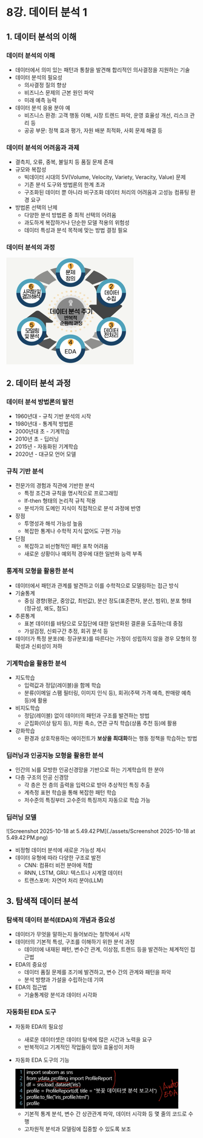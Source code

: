 # 8강. 데이터 분석 1

## 1. 데이터 분석의 이해

### 데이터 분석의 이해

- 데이터에서 의미 있는 패턴과 통찰을 발견해 합리적인 의사결정을 지원하는 기술
- 데이터 분석의 필요성
  - 의사결정 질의 향상
  - 비즈니스 문제의 근본 원인 파악
  - 미래 예측 능력
- 데이터 분석 응용 분야 예
  - 비즈니스 환경: 고객 행동 이해, 시장 트렌드 파악, 운영 효율성 개선, 리스크 관리 등
  - 공공 부문: 정책 효과 평가, 자원 배분 최적화, 사회 문제 해결 등



### 데이터 분석의 어려움과 과제

- 결측치, 오류, 중복, 불일치 등 품질 문제 존재
- 규모와 복잡성
  - 빅데이터 시대의 5V(Volume, Velocity, Variety, Veracity, Value) 문제
  - 기존 분석 도구와 방법론의 한계 초과
  - 구조화된 데이터 뿐 아니라 비구조화 데이터 처리의 어려움과 고성능 컴퓨팅 환경 요구
- 방법론 선택의 난제
  - 다양한 분석 방법론 중 최적 선택의 어려움
  - 과도하게 복잡하거나 단순한 모델 적용의 위험성
  - 데이터 특성과 분석 목적에 맞는 방법 결정 필요



### 데이터 분석의 과정

<img src="./assets/Screenshot 2025-10-18 at 5.41.22 PM.png" alt="Screenshot 2025-10-18 at 5.41.22 PM" style="zoom:50%;" />





## 2. 데이터 분석 과정

### 데이터 분석 방법론의 발전

- 1960년대 - 규칙 기반 분석의 시작
- 1980년대 - 통계적 방법론
- 2000년대 초 - 기계학습
- 2010년 초 - 딥러닝
- 2015년 - 자동화된 기계학습
- 2020년 - 대규모 언어 모델



### 규칙 기반 분석

- 전문가의 경험과 직관에 기반한 분석
  - 특정 조건과 규칙을 명시적으로 프로그래밍
  - If-then 형태의 논리적 규칙 적용
  - 분석가의 도메인 지식이 직접적으로 분석 과정에 반영
- 장점
  - 투명성과 해석 가능성 높음
  - 복잡한 통계나 수학적 지식 없어도 구현 가능
- 단점
  - 복잡하고 비선형적인 패턴 포착 어려움
  - 새로운 상황이나 예외적 경우에 대한 일반화 능력 부족



### 통계적 모형을 활용한 분석

- 데이터에서 패턴과 관계를 발견하고 이를 수학적으로 모델링하는 접근 방식
- 기술통계
  - 중심 경향(평균, 중앙값, 최빈값), 분산 정도(표준편차, 분산, 범위), 분포 형태(정규성, 왜도, 첨도) 
- 추론통계
  - 표본 데이터를 바탕으로 모집단에 대한 일반화된 결론을 도출하는데 중점
  - 가설검정, 신뢰구간 추정, 회귀 분석 등
- 데이터가 특정 분포(예: 정규분포)를 따른다는 가정이 성립하지 않을 경우 모형의 정확성과 신뢰성이 저하



### 기계학습을 활용한 분석

- 지도학습
  - 입력값과 정답(레이블)을 함께 학습
  - 분류(이메일 스팸 필터링, 이미지 인식 등), 회귀(주택 가격 예측, 판매량 예측 등)에 활용
- 비지도학습
  - 정답(레이블) 없이 데이터의 패턴과 구조를 발견하는 방법
  - 군집화(이상 탐지 등), 차원 축소, 연관 규칙 학습(상품 추천 등)에 활용
- 강화학습
  - 환경과 상호작용하는 에이전트가 **보상을 최대화**하는 행동 정책을 학습하는 방법



### 딥러닝과 인공지능 모형을 활용한 분석

- 인간의 뇌를 모방한 인공신경망을 기반으로 하는 기계학습의 한 분야
- 다층 구조의 인공 신경망
  - 각 층은 전 층의 출력을 입력으로 받아 추상적인 특징 추출
  - 계측정 표현 학습을 통해 복잡한 패턴 학습
  - 저수준의 특징부터 고수준의 특징까지 자동으로 학습 가능



### 딥러닝 모델

![Screenshot 2025-10-18 at 5.49.42 PM](./assets/Screenshot 2025-10-18 at 5.49.42 PM.png)

- 비정헝 데이터 분석에 새로운 가능성 제시
- 데이터 유형에 따라 다양한 구조로 발전
  - CNN: 컴퓨터 비전 분야에 적합
  - RNN, LSTM, GRU: 텍스트나 시계열 데이터
  - 트랜스포머: 자연어 처리 분야(LLM)



## 3. 탐색적 데이터 분석

### 탐색적 데이터 분석(EDA)의 개념과 중요성

- 데이터가 무엇을 말하는지 들어보라는 철학에서 시작
- 데이터의 기본적 특성, 구조를 이해하기 위한 분석 과정
  - 데이터에 내재된 패턴, 변수간 관계, 이상점, 트렌드 등을 발견하는 체계적인 접근법
- EDA의 중요성
  - 데이터 품질 문제를 조기에 발견하고, 변수 간의 관계와 패턴을 파악
  - 분석 방향과 가설을 수립하는데 기여
- EDA의 접근법
  - 기술통계랑 분석과 데이터 시각화



### 자동화된 EDA 도구

- 자동화 EDA의 필요성

  - 새로운 데이터셋은 데이터 탐색에 많은 시간과 노력을 요구
  - 반복적이고 기계적인 작업들이 많아 효율성이 저하

- 자동화 EDA 도구의 기능

  <img src="./assets/Screenshot 2025-10-18 at 5.52.11 PM.png" alt="Screenshot 2025-10-18 at 5.52.11 PM" style="zoom:50%;" />

  - 기본적 통계 분석, 변수 간 상관관계 파악, 데이터 시각화 등 몇 줄의 코드로 수행
  - 고차원적 분석과 모델링에 집중할 수 있도록 보조